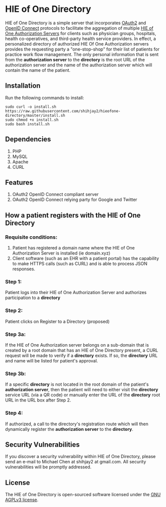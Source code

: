 # HIE of One Directory

HIE of One Directory is a simple server that incorporates [OAuth2](https://tools.ietf.org/html/rfc6749) and [OpenID Connect](https://openid.net/connect/) protocols to facilitate the aggregation of multiple [HIE of One Authorization Servers](https://github.com/shihjay2/hieofone-as) for clients such as physician groups, hospitals, health co-operatives, and third-party health service providers.  In effect, a personalized directory of authorized HIE Of One Authorization servers provides the requesting party a "one-stop-shop" for their list of patients for practice work flow management.  The only personal information that is sent from the **authorization server** to the **directory** is the root URL of the authorization server and the name of the authorization server which will contain the name of the patient.

## Installation
Run the following commands to install:

	sudo curl -o install.sh https://raw.githubusercontent.com/shihjay2/hieofone-directory/master/install.sh  
	sudo chmod +x install.sh  
	sudo bash install.sh

## Dependencies
1. PHP
2. MySQL
3. Apache
4. CURL

## Features
1. OAuth2 OpenID Connect compliant server
2. OAuth2 OpenID Connect relying party for Google and Twitter

## How a patient registers with the HIE of One Directory

### Requisite conditions:
1. Patient has registered a domain name where the HIE of One Authorization Server is installed (ie domain.xyz)
2. Client software (such as an EHR with a patient portal) has the capability to make HTTPS calls (such as CURL) and is able to process JSON responses.

### Step 1:
Patient logs into their HIE of One Authorization Server and authorizes participation to a **directory**

### Step 2:
Patient clicks on Register to a Directory (proposed)

### Step 3a:
If the HIE of One Authorization server belongs on a sub-domain that is created by a root domain that has an HIE of One Directory present, a CURL request will be made to verify if a **directory** exists.  If so, the **directory** URL and name will be listed for patient's approval.

### Step 3b:
If a specific **directory** is not located in the root domain of the patient's **authorization server**, then the patient will need to either visit the **directory** service URL (via a QR code) or manually enter the URL of the **directory** root URL in the URL box after Step 2.

### Step 4:
If authorized, a call to the directory's registration route which will then dynamically register the **authorization server** to the **directory**.

## Security Vulnerabilities

If you discover a security vulnerability within HIE of One Directory, please send an e-mail to Michael Chen at shihjay2 at gmail.com. All security vulnerabilities will be promptly addressed.

## License

The HIE of One Directory is open-sourced software licensed under the [GNU AGPLv3 license](https://opensource.org/licenses/AGPL-3.0).
